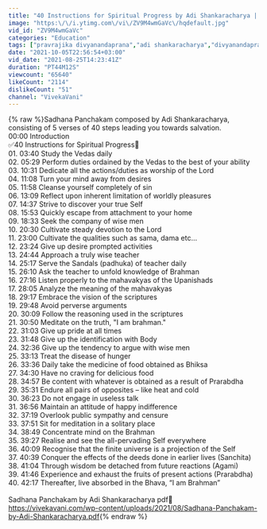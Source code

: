 ```yaml
---
title: "40 Instructions for Spiritual Progress by Adi Shankaracharya | Pravrajika Divyanandaprana"
image: "https:\/\/i.ytimg.com\/vi\/ZV9M4wmGaVc\/hqdefault.jpg"
vid_id: "ZV9M4wmGaVc"
categories: "Education"
tags: ["pravrajika divyanandaprana","adi shankaracharya","divyanandaprana mataji"]
date: "2021-10-05T22:56:54+03:00"
vid_date: "2021-08-25T14:23:41Z"
duration: "PT44M12S"
viewcount: "65640"
likeCount: "2114"
dislikeCount: "51"
channel: "VivekaVani"
---
```

{% raw %}Sadhana Panchakam composed by Adi Shankaracharya, consisting of 5 verses of 40 steps leading you towards salvation.<br />00:00 Introduction<br />✅40 Instructions for Spiritual Progress🔻<br />01. 03:40 Study the Vedas daily<br />02. 05:29 Perform duties ordained by the Vedas to the best of your ability<br />03. 10:31 Dedicate all the actions/duties as worship of the Lord<br />04. 11:08 Turn your mind away from desires<br />05. 11:58 Cleanse yourself completely of sin<br />06. 13:09 Reflect upon inherent limitation of worldly pleasures<br />07. 14:37 Strive to discover your true Self<br />08. 15:53 Quickly escape from attachment to your home<br />09. 18:33 Seek the company of wise men<br />10. 20:30 Cultivate steady devotion to the Lord<br />11. 23:00 Cultivate the qualities such as sama, dama etc…<br />12. 23:24 Give up desire prompted activities<br />13. 24:44 Approach a truly wise teacher<br />14. 25:17 Serve the Sandals (padhuka) of teacher daily<br />15. 26:10 Ask the teacher to unfold knowledge of Brahman<br />16. 27:16 Listen properly to the mahavakyas of the Upanishads<br />17. 28:05 Analyze the meaning of the mahavakyas<br />18. 29:17 Embrace the vision of the scriptures<br />19. 29:48 Avoid perverse arguments<br />20. 30:09 Follow the reasoning used in the scriptures<br />21. 30:50 Meditate on the truth, &quot;I am brahman.&quot;<br />22. 31:03 Give up pride at all times<br />23. 31:48 Give up the identification with Body<br />24. 32:36 Give up the tendency to argue with wise men<br />25. 33:13 Treat the disease of hunger<br />26. 33:36 Daily take the medicine of food obtained as Bhiksa <br />27. 34:30 Have no craving for delicious food<br />28. 34:57 Be content with whatever is obtained as a result of Prarabdha<br />29. 35:31 Endure all pairs of opposites – like heat and cold<br />30. 36:23 Do not engage in useless talk<br />31. 36:56 Maintain an attitude of happy indifference<br />32. 37:19 Overlook public sympathy and censure<br />33. 37:51 Sit for meditation in a solitary place<br />34. 38:49 Concentrate mind on the Brahman<br />35. 39:27 Realise and see the all-pervading Self everywhere<br />36. 40:09 Recognise that the finite universe is a projection of the Self<br />37. 40:39 Conquer the effects of the deeds done in earlier lives (Sanchita)<br />38. 41:04 Through wisdom be detached from future reactions (Agami)<br />39. 41:46 Experience and exhaust the fruits of present actions (Prarabdha)<br />40. 42:17 Thereafter, live absorbed in the Bhava, “I am Brahman”<br /><br />Sadhana Panchakam by Adi Shankaracharya pdf🔻<br /><a rel="nofollow" target="blank" href="https://vivekavani.com/wp-content/uploads/2021/08/Sadhana-Panchakam-by-Adi-Shankaracharya.pdf">https://vivekavani.com/wp-content/uploads/2021/08/Sadhana-Panchakam-by-Adi-Shankaracharya.pdf</a>{% endraw %}
